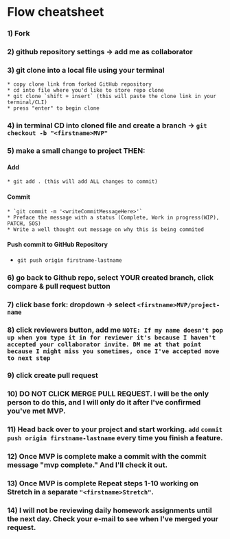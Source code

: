 # Flow cheatsheet

### 1) Fork

### 2) github repository settings -> add me as collaborator

### 3) git clone into a local file using your terminal

	* copy clone link from forked GitHub repository
	* cd into file where you'd like to store repo clone
	* git clone `shift + insert` (this will paste the clone link in your terminal/CLI)
	* press "enter" to begin clone
  
### 4) in terminal CD into cloned file and create a branch -> `git checkout -b "<firstname>MVP"`

### 5) make a small change to project THEN:
#### Add
	* git add . (this will add ALL changes to commit)
#### Commit
	* `git commit -m '<writeCommitMessageHere>'`
	* Preface the message with a status (Complete, Work in progress(WIP), PATCH, SOS)
	* Write a well thought out message on why this is being commited
	
#### Push commit to GitHub Repository
  * `git push origin firstname-lastname`

### 6) go back to Github repo, select YOUR created branch, click compare & pull request button

### 7) click base fork: dropdown -> select `<firstname>MVP/project-name`

### 8) click reviewers button, add me `NOTE: If my name doesn't pop up when you type it in for reviewer it's because I haven't accepted your collaborator invite. DM me at that point because I might miss you sometimes, once I've accepted move to next step`

### 9) click create pull request

### 10) DO NOT CLICK MERGE PULL REQUEST. I will be the only person to do this, and I will only do it after I've confirmed you've met MVP.

### 11) Head back over to your project and start working. `add` `commit` `push origin firstname-lastname` every time you finish a feature.

### 12) Once MVP is complete make a commit with the commit message "mvp complete." And I'll check it out.

### 13) Once MVP is complete Repeat steps 1-10 working on Stretch in a separate `"<firstname>Stretch"`.

### 14) I will not be reviewing daily homework assignments until the next day. Check your e-mail to see when I've merged your request.
